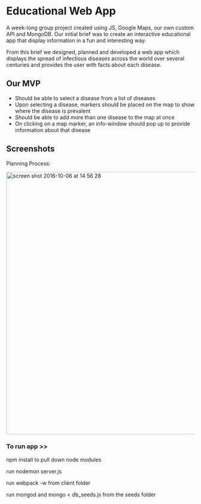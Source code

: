 # Educational Web App

A week-long group project created using JS, Google Maps, our own custom API and MongoDB.
Our initial brief was to create an interactive educational app that display information in a fun and interesting way.  

From this brief we designed, planned and developed a web app which displays the spread of infectious diseases across the world over several centuries and provides the user with facts about each disease. 


## Our MVP

- Should be able to select a disease from a list of diseases
- Upon selecting a disease, markers should be placed on the map to show where the disease is prevalent
- Should be able to add more than one disease to the map at once
- On clicking on a map marker, an info-window should pop up to provide information about that disease 


## Screenshots

Planning Process:

<img width="700" alt="screen shot 2016-10-06 at 14 56 28" src="https://cloud.githubusercontent.com/assets/17990363/19608417/190b5844-97c9-11e6-86af-9809676254c7.png">




### To run app >>
npm install to pull down node modules

run nodemon server.js

run webpack -w from client folder

run mongod and mongo < db_seeds.js from the seeds folder
